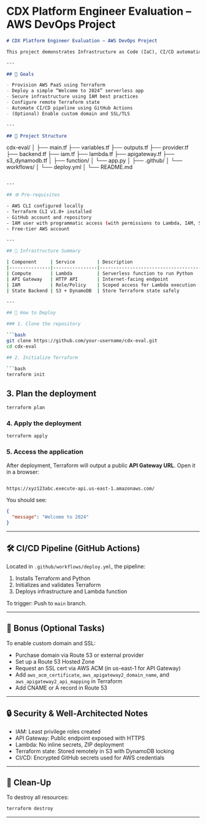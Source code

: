 
# CDX Platform Engineer Evaluation – AWS DevOps Project

```markdown
# CDX Platform Engineer Evaluation – AWS DevOps Project

This project demonstrates Infrastructure as Code (IaC), CI/CD automation, and AWS PaaS deployment using Terraform, GitHub Actions, and AWS services like Lambda and API Gateway.

---

## 📌 Goals

- Provision AWS PaaS using Terraform
- Deploy a simple “Welcome to 2024” serverless app
- Secure infrastructure using IAM best practices
- Configure remote Terraform state
- Automate CI/CD pipeline using GitHub Actions
- (Optional) Enable custom domain and SSL/TLS

---

## 📁 Project Structure

```

cdx-eval/
│
├── main.tf
├── variables.tf
├── outputs.tf
├── provider.tf
├── backend.tf
├── iam.tf
├── lambda.tf
├── apigateway.tf
├── s3\_dynamodb.tf
│
├── function/
│   └── app.py
│
├── .github/
│   └── workflows/
│       └── deploy.yml
│
└── README.md

```bash

---

## ⚙️ Pre-requisites

- AWS CLI configured locally
- Terraform CLI v1.0+ installed
- GitHub account and repository
- IAM user with programmatic access (with permissions to Lambda, IAM, S3, API Gateway)
- Free-tier AWS account

---

## 🧱 Infrastructure Summary

| Component     | Service        | Description                         |
|---------------|----------------|-------------------------------------|
| Compute       | Lambda         | Serverless function to run Python   |
| API Gateway   | HTTP API       | Internet-facing endpoint             |
| IAM           | Role/Policy    | Scoped access for Lambda execution  |
| State Backend | S3 + DynamoDB  | Store Terraform state safely        |

---

## 🚀 How to Deploy

### 1. Clone the repository

```bash
git clone https://github.com/your-username/cdx-eval.git
cd cdx-eval

## 2. Initialize Terraform

```bash
terraform init
```

## 3. Plan the deployment

```bash
terraform plan
```

### 4. Apply the deployment

```bash
terraform apply
```

### 5. Access the application

After deployment, Terraform will output a public **API Gateway URL**. Open it in a browser:

```markdown

https://xyz123abc.execute-api.us-east-1.amazonaws.com/
```

You should see:

```json
{
  "message": "Welcome to 2024"
}
```

---

## 🛠️ CI/CD Pipeline (GitHub Actions)

Located in `.github/workflows/deploy.yml`, the pipeline:

1. Installs Terraform and Python
2. Initializes and validates Terraform
3. Deploys infrastructure and Lambda function

To trigger: Push to `main` branch.

---

## 🧪 Bonus (Optional Tasks)

To enable custom domain and SSL:

* Purchase domain via Route 53 or external provider
* Set up a Route 53 Hosted Zone
* Request an SSL cert via AWS ACM (in us-east-1 for API Gateway)
* Add `aws_acm_certificate`, `aws_apigateway2_domain_name`, and `aws_apigateway2_api_mapping` in Terraform
* Add CNAME or A record in Route 53

---

## 🔒 Security & Well-Architected Notes

* IAM: Least privilege roles created
* API Gateway: Public endpoint exposed with HTTPS
* Lambda: No inline secrets, ZIP deployment
* Terraform state: Stored remotely in S3 with DynamoDB locking
* CI/CD: Encrypted GitHub secrets used for AWS credentials

---

## 🧹 Clean-Up

To destroy all resources:

```bash
terraform destroy
```

---
